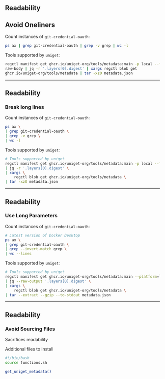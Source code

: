 <i class="fa fa-solid fa-book-open-reader fa-4x"></i> <!-- .element: style="float: right;" -->

## Readability

## Avoid Oneliners

Count instances of `git-credential-oauth`:

```bash
ps ax | grep git-credential-oauth | grep -v grep | wc -l
```

Tools supported by `uniget`:

```bash
regctl manifest get ghcr.io/uniget-org/tools/metadata:main -p local --format
raw-body | jq -r '.layers[0].digest' | xargs regctl blob get
ghcr.io/uniget-org/tools/metadata | tar -xzO metadata.json
```

---

<i class="fa fa-solid fa-book-open-reader fa-4x"></i> <!-- .element: style="float: right;" -->

## Readability

### Break long lines

Count instances of `git-credential-oauth`:

```bash
ps ax \
| grep git-credential-oauth \
| grep -v grep \
| wc -l
```

Tools supported by `uniget`:

```bash
# Tools supported by uniget
regctl manifest get ghcr.io/uniget-org/tools/metadata:main -p local --format=raw-body \
| jq -r '.layers[0].digest' \
| xargs \
    regctl blob get ghcr.io/uniget-org/tools/metadata \
| tar -xzO metadata.json
```

---

<i class="fa fa-solid fa-book-open-reader fa-4x"></i> <!-- .element: style="float: right;" -->

## Readability

### Use Long Parameters

Count instances of `git-credential-oauth`:

```bash
# Latest version of Docker Desktop
ps ax \
| grep git-credential-oauth \
| grep --invert-match grep \
| wc --lines
```

Tools supported by `uniget`:

```bash
# Tools supported by uniget
regctl manifest get ghcr.io/uniget-org/tools/metadata:main --platform=local --format=raw-body \
| jq --raw-output '.layers[0].digest' \
| xargs \
    regctl blob get ghcr.io/uniget-org/tools/metadata \
| tar --extract --gzip --to-stdout metadata.json
```

---

<i class="fa fa-solid fa-book-open-reader fa-4x"></i> <!-- .element: style="float: right;" -->

## Readability

### Avoid Sourcing Files

Sacrifices readability

Additional files to install

```bash
#!/bin/bash
source functions.sh

get_uniget_metadata()
```